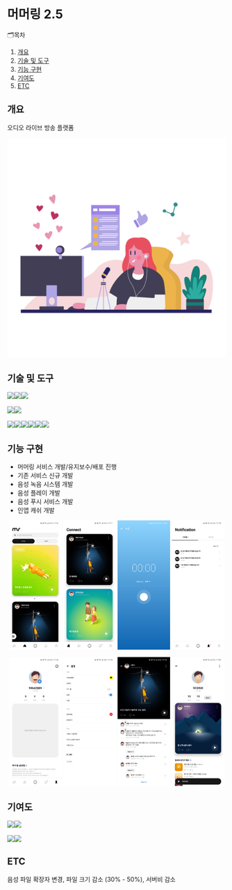 # 머머링 2.5
🗂목차
  1. [개요](https://github.com/chani01/portfolio_info/blob/main/murmuring2_5.md#%EA%B0%9C%EC%9A%94)<br>
  2. [기술 및 도구](https://github.com/chani01/portfolio_info/blob/main/murmuring2_5.md#%EA%B8%B0%EC%88%A0-%EB%B0%8F-%EB%8F%84%EA%B5%AC)<br>
  3. [기능 구현](https://github.com/chani01/portfolio_info/blob/main/murmuring2_5.md#%EA%B8%B0%EB%8A%A5-%EA%B5%AC%ED%98%84)<br>
  4. [기여도](https://github.com/chani01/portfolio_info/blob/main/murmuring2_5.md#%EA%B8%B0%EC%97%AC%EB%8F%84)<br>
  5. [ETC](https://github.com/chani01/portfolio_info/blob/main/murmuring2_5.md#etc)
 
## 개요
오디오 라이브 방송 플랫폼

![image](https://github.com/chani01/portfolio_info/blob/main/images/murmuring/2.5/mmr_live_info.png)

## 기술 및 도구
<img src="https://img.shields.io/badge/Language-%23121011?style=for-the-badge"><img src="https://img.shields.io/badge/kotlin-%237F52FF.svg?style=for-the-badge&logo=kotlin&logoColor=white"><img src="https://img.shields.io/badge/java-%23ED8B00.svg?style=for-the-badge&logo=openjdk&logoColor=white">

<img src="https://img.shields.io/badge/ide-%23121011?style=for-the-badge"><img src="https://img.shields.io/badge/Android%20Studio-3DDC84.svg?style=for-the-badge&logo=android-studio&logoColor=white">

<img src="https://img.shields.io/badge/Tools-%23121011?style=for-the-badge"><img src="https://img.shields.io/badge/firebase-%23039BE5.svg?style=for-the-badge&logo=firebase"><img src="https://img.shields.io/badge/-Swagger-%23Clojure?style=for-the-badge&logo=swagger&logoColor=white"><img src="https://img.shields.io/badge/git-%23F05033.svg?style=for-the-badge&logo=git&logoColor=white"><img src="https://img.shields.io/badge/github-%23000000.svg?style=for-the-badge&logo=github&logoColor=white"><img src="https://img.shields.io/badge/Slack-4A154B?style=for-the-badge&logo=slack&logoColor=white">
## 기능 구현
- 머머링 서비스 개발/유지보수/배포 진행
- 기존 서비스 신규 개발
- 음성 녹음 시스템 개발
- 음성 플레이 개발
- 음성 푸시 서비스 개발
- 인앱 캐쉬 개발

<p align="center"> <img src = "https://github.com/chani01/portfolio_info/blob/main/images/murmuring/2.0/mmr1.jpg" width="24%">  <img src = "https://github.com/chani01/portfolio_info/blob/main/images/murmuring/2.0/mmr2.jpg" width="24%">  <img src = "https://github.com/chani01/portfolio_info/blob/main/images/murmuring/2.0/mmr3.jpg" width="24%">  <img src = "https://github.com/chani01/portfolio_info/blob/main/images/murmuring/2.0/mmr4.jpg" width="24%"> </p>
<p align="center"> <img src = "https://github.com/chani01/portfolio_info/blob/main/images/murmuring/2.0/mmr5.jpg" width="24%">  <img src = "https://github.com/chani01/portfolio_info/blob/main/images/murmuring/2.0/mmr6.jpg" width="24%">  <img src = "https://github.com/chani01/portfolio_info/blob/main/images/murmuring/2.0/mmr7.jpg" width="24%">  <img src = "https://github.com/chani01/portfolio_info/blob/main/images/murmuring/2.0/mmr8.jpg" width="24%"> </p>

## 기여도
<img src="https://img.shields.io/badge/dev-%23121011?style=for-the-badge"><img src="https://img.shields.io/badge/100-515151?style=for-the-badge">

<img src="https://img.shields.io/badge/Planning-%23121011?style=for-the-badge"><img src="https://img.shields.io/badge/50-515151?style=for-the-badge">


## ETC
음성 파일 확장자 변경, 파일 크기 감소 (30% - 50%), 서버비 감소

